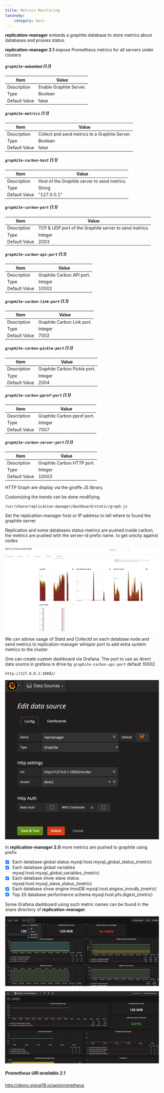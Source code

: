 ```yaml
---
title: Metrics Monitoring
taxonomy:
    category: docs
---
```


**replication-manager** embeds a graphite database to store metrics about databases and proxies status.

**replication-manager 2.1** expose Prometheus metrics for all servers under clusters

##### `graphite-embedded` (1.1)

| Item          | Value |
| ----          | ----- |
| Description   | Enable Graphite Server. |
| Type          | Boolean |
| Default Value | false |

##### `graphite-metrics` (1.1)

| Item          | Value |
| ----          | ----- |
| Description   | Collect and send metrics to a Graphite Server. |
| Type          | Boolean |
| Default Value | false |

##### `graphite-carbon-host` (1.1)

| Item          | Value |
| ----          | ----- |
| Description   | Host of the Graphite server to send metrics. |
| Type          | String |
| Default Value | "127.0.0.1" |

##### `graphite-carbon-port` (1.1)

| Item          | Value |
| ----          | ----- |
| Description   | TCP & UDP port of the Graphite server to send metrics. |
| Type          | Integer |
| Default Value | 2003 |

##### `graphite-carbon-api-port` (1.1)

| Item          | Value |
| ----          | ----- |
| Description   | Graphite Carbon API port. |
| Type          | Integer |
| Default Value | 10002 |

##### `graphite-carbon-link-port` (1.1)

| Item          | Value |
| ----          | ----- |
| Description   | Graphite Carbon Link port. |
| Type          | Integer |
| Default Value | 7002 |

##### `graphite-carbon-pickle-port` (1.1)

| Item          | Value |
| ----          | ----- |
| Description   | Graphite Carbon Pickle port. |
| Type          | Integer |
| Default Value | 2004 |

##### `graphite-carbon-pprof-port` (1.1)

| Item          | Value |
| ----          | ----- |
| Description   | Graphite Carbon pprof port. |
| Type          | Integer |
| Default Value | 7007 |    

##### `graphite-carbon-server-port` (1.1)

| Item          | Value |
| ----          | ----- |
| Description   | Graphite Carbon HTTP port. |
| Type          | Integer |
| Default Value | 10003 |   


HTTP Graph are display via the giraffe JS library.

Customizing the trends can be done modifying.
```
/usr/share/replication-manager/dashboard/static/graph.js
```

Set the replication-manager host or IP address to tell where to found the graphite server

Replication and some databases status metrics are pushed inside carbon, the metrics are pushed with the server-id prefix name. to get unicity against nodes  


![graphs](/images/graphs.png)

We can advise usage of Statd and Collectd on each database node and send metrics to replication-manager whisper port to add extra system metrics to the cluster.

One can create custom dashboard via Grafana.
The port to use as direct data source in grafana is drive by `graphite-carbon-api-port` default 10002.

```
http://127.0.0.1:10002/
```
![source](/images/grafanasource.png)

In **replication-manager 2.0** more metrics are pushed to graphite using prefix

- [x] Each database global status mysql.host.mysql_global_status_(metric)
- [x] Each database global variables mysql.host.mysql_global_variables_(metric)
- [x] Each database show slave status mysql.host.mysql_slave_status_(metric)
- [x] Each database show engine InnoDB mysql.host.engine_innodb_(metric)
- [x] Top 20 database performance schema mysql.host.pfs.digest_(metric)

Some Grafana dashboard using such metric names can be found in the share directory of **replication-manager**.

![source](/images/grafanametrics.png)  

![source](/images/grafanametricsinnodb.png)  


#####  Prometheus URI available 2.1
http://demo.signal18.io/api/prometheus
